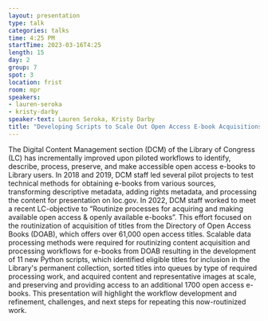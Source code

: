 ```yaml
---
layout: presentation
type: talk
categories: talks
time: 4:25 PM
startTime: 2023-03-16T4:25
length: 15
day: 2
group: 7
spot: 3
location: frist
room: mpr
speakers:
- lauren-seroka
- kristy-darby
speaker-text: Lauren Seroka, Kristy Darby
title: "Developing Scripts to Scale Out Open Access E-book Acquisitions at the Library of Congress"
---
```

The Digital Content Management section (DCM) of the Library of Congress (LC) has incrementally improved upon piloted workflows to identify, describe, process, preserve, and make accessible open access e-books to Library users. In 2018 and 2019, DCM staff led several pilot projects to test technical methods for obtaining e-books from various sources, transforming descriptive metadata, adding rights metadata, and processing the content for presentation on loc.gov. In 2022, DCM staff worked to meet a recent LC-objective to “Routinize processes for acquiring and making available open access & openly available e-books”. This effort focused on the routinization of acquisition of titles from the Directory of Open Access Books (DOAB), which offers over 61,000 open access titles. Scalable data processing methods were required for routinizing content acquisition and processing workflows for e-books from DOAB resulting in the development of 11 new Python scripts, which identified eligible titles for inclusion in the Library's permanent collection, sorted titles into queues by type of required processing work, and acquired content and representative images at scale, and preserving and providing access to an additional 1700 open access e-books. This presentation will highlight the workflow development and refinement, challenges, and next steps for repeating this now-routinized work.
